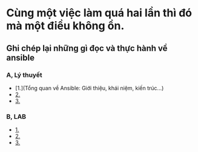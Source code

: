 # Cùng một việc làm quá hai lần thì đó mà một điều không ổn.

## Ghi chép lại những gì đọc và thực hành về ansible

### A, Lý thuyết

- [1.](Tổng quan về Ansible: Giới thiệu, khái niệm, kiến trúc...)
- [2.]()
- [3.]()


### B, LAB

- [1.]()
- [2.]()
- [3.]()


